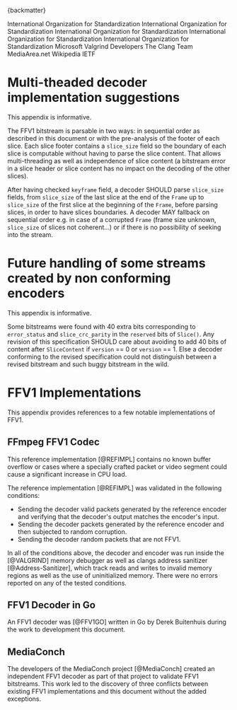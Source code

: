 
{backmatter}

<reference anchor="ISO.9899.2018">
  <front>
    <title>Programming languages - C</title>
    <author>
      <organization>International Organization for Standardization</organization>
    </author>
    <date month="" year="2018"/>
  </front>
  <seriesInfo name="ISO" value="Standard 9899"/>
</reference>

<reference anchor="ISO.15444-1.2016">
  <front>
    <title>Information technology -- JPEG 2000 image coding system: Core coding system</title>
    <author>
      <organization>International Organization for Standardization</organization>
    </author>
    <date month="October" year="2016" />
  </front>
</reference>

<reference anchor="ISO.14495-1.1999">
  <front>
    <title>Information technology -- Lossless and near-lossless compression of continuous-tone still images: Baseline</title>
    <author>
      <organization>International Organization for Standardization</organization>
    </author>
    <date month="December" year="1999" />
  </front>
</reference>

<reference anchor="ISO.14496-10.2014">
  <front>
    <title>Information technology -- Coding of audio-visual objects -- Part 10: Advanced Video Coding</title>
    <author>
      <organization>International Organization for Standardization</organization>
    </author>
    <date month="September" year="2014" />
  </front>
</reference>

<reference anchor="ISO.14496-12.2015">
  <front>
    <title>Information technology -- Coding of audio-visual objects -- Part 12: ISO base media file format</title>
    <author>
      <organization>International Organization for Standardization</organization>
    </author>
    <date month="December" year="2015" />
  </front>
</reference>

<reference anchor="range-coding">
  <front>
    <title>Range encoding: an algorithm for removing redundancy from a digitised message</title>
    <author initials="G. N. N." surname="Martin" fullname="G. N. N. Martin"/>
    <date month="July" year="1979" />
  </front>
  <seriesInfo name="Proceedings of the Conference on Video and Data Recording." value="Institution of Electronic and Radio Engineers, Hampshire, England"/>
</reference>

<reference anchor="AVI" target="https://msdn.microsoft.com/en-us/library/windows/desktop/dd318189%28v=vs.85%29.aspx">
  <front>
    <title>AVI RIFF File Reference</title>
    <author>
      <organization>Microsoft</organization>
    </author>
    <date year="undated" />
  </front>
</reference>

<reference anchor="HuffYUV" target="https://web.archive.org/web/20040402121343/http://cultact-server.novi.dk/kpo/huffyuv/huffyuv.html">
  <front>
    <title>HuffYUV</title>
    <author initials="B." surname="Rudiak-Gould" fullname="Ben Rudiak-Gould"/>
    <date month="December" year="2003" />
  </front>
</reference>

<reference anchor="NUT" target="https://ffmpeg.org/~michael/nut.txt">
  <front>
    <title>NUT Open Container Format</title>
    <author initials="M." surname="Niedermayer" fullname="Michael Niedermayer"/>
    <date month="December" year="2013" />
  </front>
</reference>

<reference anchor="VALGRIND" target="https://valgrind.org/">
  <front>
    <title>Valgrind website</title>
    <author>
      <organization>Valgrind Developers</organization>
    </author>
    <date year="undated" />
  </front>
</reference>

<reference anchor="Address-Sanitizer" target="https://clang.llvm.org/docs/AddressSanitizer.html">
  <front>
    <title>ASAN AddressSanitizer website</title>
    <author>
      <organization>The Clang Team</organization>
    </author>
    <date year="undated" />
  </front>
</reference>

<reference anchor="REFIMPL" target="https://ffmpeg.org">
  <front>
    <title>The reference FFV1 implementation / the FFV1 codec in FFmpeg</title>
    <author initials="M." surname="Niedermayer" fullname="Michael Niedermayer"/>
    <date year="undated" />
  </front>
</reference>

<reference anchor="FFV1GO" target="https://github.com/dwbuiten/go-ffv1">
  <front>
    <title>FFV1 Decoder in Go</title>
    <author initials="D." surname="Buitenhuis" fullname="Derek Buitenhuis"/>
    <date year="2019" />
  </front>
</reference>



<reference anchor="MediaConch" target="https://mediaarea.net/MediaConch">
  <front>
    <title>MediaConch</title>
    <author>
      <organization>MediaArea.net</organization>
    </author>
    <date year="2018" />
  </front>
</reference>

<reference anchor="YCbCr" target="https://en.wikipedia.org/w/index.php?title=YCbCr">
  <front>
    <title>YCbCr</title>
    <author>
      <organization>Wikipedia</organization>
    </author>
    <date year="undated" />
  </front>
</reference>

<reference anchor="Matroska" target="https://datatracker.ietf.org/doc/draft-ietf-cellar-matroska/">
  <front>
    <title>Matroska</title>
    <author>
      <organization>IETF</organization>
    </author>
    <date year="2019" />
  </front>
</reference>

<reference anchor="FFV1_V0" target="https://git.videolan.org/?p=ffmpeg.git;a=commit;h=b548f2b91b701e1235608ac882ea6df915167c7e">
  <front>
    <title>Commit to mark FFV1 version 0 as non-experimental</title>
    <author initials="M." surname="Niedermayer" fullname="Michael Niedermayer"/>
    <date month="April" year="2006" />
  </front>
</reference>

<reference anchor="FFV1_V1" target="https://git.videolan.org/?p=ffmpeg.git;a=commit;h=68f8d33becbd73b4d0aa277f472a6e8e72ea6849">
  <front>
    <title>Commit to release FFV1 version 1</title>
    <author initials="M." surname="Niedermayer" fullname="Michael Niedermayer"/>
    <date month="April" year="2009" />
  </front>
</reference>

<reference anchor="FFV1_V3" target="https://git.videolan.org/?p=ffmpeg.git;a=commit;h=abe76b851c05eea8743f6c899cbe5f7409b0f301">
  <front>
    <title>Commit to mark FFV1 version 3 as non-experimental</title>
    <author initials="M." surname="Niedermayer" fullname="Michael Niedermayer"/>
    <date month="August" year="2013" />
  </front>
</reference>

# Multi-theaded decoder implementation suggestions

This appendix is informative.

The FFV1 bitstream is parsable in two ways: in sequential order as described in this document or with the pre-analysis of the footer of each slice. Each slice footer contains a `slice_size` field so the boundary of each slice is computable without having to parse the slice content. That allows multi-threading as well as independence of slice content (a bitstream error in a slice header or slice content has no impact on the decoding of the other slices).

After having checked `keyframe` field, a decoder SHOULD parse `slice_size` fields, from `slice_size` of the last slice at the end of the `Frame` up to `slice_size` of the first slice at the beginning of the `Frame`, before parsing slices, in order to have slices boundaries. A decoder MAY fallback on sequential order e.g. in case of a corrupted `Frame` (frame size unknown, `slice_size` of slices not coherent...) or if there is no possibility of seeking into the stream.

# Future handling of some streams created by non conforming encoders

This appendix is informative.

Some bitstreams were found with 40 extra bits corresponding to `error_status` and `slice_crc_parity` in the `reserved` bits of `Slice()`. Any revision of this specification SHOULD care about avoiding to add 40 bits of content after `SliceContent` if `version` == 0 or `version` == 1. Else a decoder conforming to the revised specification could not distinguish between a revised bitstream and such buggy bitstream in the wild.

# FFV1 Implementations

This appendix provides references to a few notable implementations of FFV1.

## FFmpeg FFV1 Codec

This reference implementation [@REFIMPL] contains no known buffer overflow or cases where a specially crafted packet or video segment could cause a significant increase in CPU load.

The reference implementation [@REFIMPL] was validated in the following conditions:

* Sending the decoder valid packets generated by the reference encoder and verifying that the decoder's output matches the encoder's input.
* Sending the decoder packets generated by the reference encoder and then subjected to random corruption.
* Sending the decoder random packets that are not FFV1.

In all of the conditions above, the decoder and encoder was run inside the [@VALGRIND] memory debugger as well as clangs address sanitizer [@Address-Sanitizer], which track reads and writes to invalid memory regions as well as the use of uninitialized memory.  There were no errors reported on any of the tested conditions.

## FFV1 Decoder in Go

An FFV1 decoder was [@FFV1GO] written in Go by Derek Buitenhuis during the work to development this document.

## MediaConch

The developers of the MediaConch project [@MediaConch] created an independent FFV1 decoder as part of that project to validate FFV1 bitstreams. This work led to the discovery of three conflicts between existing FFV1 implementations and this document without the added exceptions.

